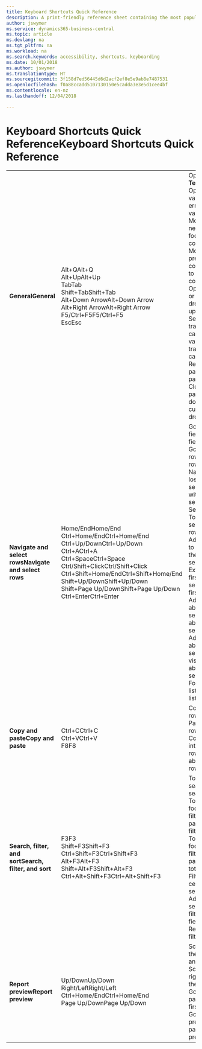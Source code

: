 ```yaml
---
title: Keyboard Shortcuts Quick Reference
description: A print-friendly reference sheet containing the most popular keyboard shortcuts.
author: jswymer
ms.service: dynamics365-business-central
ms.topic: article
ms.devlang: na
ms.tgt_pltfrm: na
ms.workload: na
ms.search.keywords: accessibility, shortcuts, keyboarding
ms.date: 10/01/2018
ms.author: jswymer
ms.translationtype: HT
ms.sourcegitcommit: 3f158d7ed56445d6d2acf2ef8e5e9ab8e7487531
ms.openlocfilehash: f0a88ccadd5107130150e5cadda3e3e5d1cee4bf
ms.contentlocale: en-nz
ms.lasthandoff: 12/04/2018

---
```


# <a name="keyboard-shortcuts-quick-reference"></a><span data-ttu-id="a21e2-103">Keyboard Shortcuts Quick Reference</span><span class="sxs-lookup"><span data-stu-id="a21e2-103">Keyboard Shortcuts Quick Reference</span></span>

||||  
|----------------|-----------|----------------|
|<span data-ttu-id="a21e2-104">**General**</span><span class="sxs-lookup"><span data-stu-id="a21e2-104">**General**</span></span>|<span data-ttu-id="a21e2-105">Alt+Q</span><span class="sxs-lookup"><span data-stu-id="a21e2-105">Alt+Q</span></span><br /><span data-ttu-id="a21e2-106">Alt+Up</span><span class="sxs-lookup"><span data-stu-id="a21e2-106">Alt+Up</span></span><br /><span data-ttu-id="a21e2-107">Tab</span><span class="sxs-lookup"><span data-stu-id="a21e2-107">Tab</span></span><br /><span data-ttu-id="a21e2-108">Shift+Tab</span><span class="sxs-lookup"><span data-stu-id="a21e2-108">Shift+Tab</span></span><br /><span data-ttu-id="a21e2-109">Alt+Down Arrow</span><span class="sxs-lookup"><span data-stu-id="a21e2-109">Alt+Down Arrow</span></span><br /><span data-ttu-id="a21e2-110">Alt+Right Arrow</span><span class="sxs-lookup"><span data-stu-id="a21e2-110">Alt+Right Arrow</span></span><br /><span data-ttu-id="a21e2-111">F5/Ctrl+F5</span><span class="sxs-lookup"><span data-stu-id="a21e2-111">F5/Ctrl+F5</span></span><br /><span data-ttu-id="a21e2-112">Esc</span><span class="sxs-lookup"><span data-stu-id="a21e2-112">Esc</span></span>|<span data-ttu-id="a21e2-113">Open **Tell me**</span><span class="sxs-lookup"><span data-stu-id="a21e2-113">Open **Tell me**</span></span><br /><span data-ttu-id="a21e2-114">Open tooltip or validation error</span><span class="sxs-lookup"><span data-stu-id="a21e2-114">Open tooltip or validation error</span></span><br /><span data-ttu-id="a21e2-115">Move focus to the next control</span><span class="sxs-lookup"><span data-stu-id="a21e2-115">Move focus to the next control</span></span><br /><span data-ttu-id="a21e2-116">Move focus to the previous control</span><span class="sxs-lookup"><span data-stu-id="a21e2-116">Move focus to the previous control</span></span><br /><span data-ttu-id="a21e2-117">Open a drop-down or look up</span><span class="sxs-lookup"><span data-stu-id="a21e2-117">Open a drop-down or look up</span></span><br /><span data-ttu-id="a21e2-118">See the transactions for calculated value</span><span class="sxs-lookup"><span data-stu-id="a21e2-118">See the transactions for calculated value</span></span><br /><span data-ttu-id="a21e2-119">Refresh/reload page</span><span class="sxs-lookup"><span data-stu-id="a21e2-119">Refresh/reload page</span></span><br /><span data-ttu-id="a21e2-120">Close the current page or drop-down.</span><span class="sxs-lookup"><span data-stu-id="a21e2-120">Close the current page or drop-down.</span></span>|
|<span data-ttu-id="a21e2-121">**Navigate and select rows**</span><span class="sxs-lookup"><span data-stu-id="a21e2-121">**Navigate and select rows**</span></span>| <span data-ttu-id="a21e2-122">Home/End</span><span class="sxs-lookup"><span data-stu-id="a21e2-122">Home/End</span></span><br /><span data-ttu-id="a21e2-123">Ctrl+Home/End</span><span class="sxs-lookup"><span data-stu-id="a21e2-123">Ctrl+Home/End</span></span> <br /><span data-ttu-id="a21e2-124">Ctrl+Up/Down</span><span class="sxs-lookup"><span data-stu-id="a21e2-124">Ctrl+Up/Down</span></span><br /><span data-ttu-id="a21e2-125">Ctrl+A</span><span class="sxs-lookup"><span data-stu-id="a21e2-125">Ctrl+A</span></span> <br /><span data-ttu-id="a21e2-126">Ctrl+Space</span><span class="sxs-lookup"><span data-stu-id="a21e2-126">Ctrl+Space</span></span><br /><span data-ttu-id="a21e2-127">Ctrl/Shift+Click</span><span class="sxs-lookup"><span data-stu-id="a21e2-127">Ctrl/Shift+Click</span></span><br /><span data-ttu-id="a21e2-128">Ctrl+Shift+Home/End</span><span class="sxs-lookup"><span data-stu-id="a21e2-128">Ctrl+Shift+Home/End</span></span><br /><span data-ttu-id="a21e2-129">Shift+Up/Down</span><span class="sxs-lookup"><span data-stu-id="a21e2-129">Shift+Up/Down</span></span><br /><span data-ttu-id="a21e2-130">Shift+Page Up/Down</span><span class="sxs-lookup"><span data-stu-id="a21e2-130">Shift+Page Up/Down</span></span><br /><span data-ttu-id="a21e2-131">Ctrl+Enter</span><span class="sxs-lookup"><span data-stu-id="a21e2-131">Ctrl+Enter</span></span>| <span data-ttu-id="a21e2-132">Go to first/last field</span><span class="sxs-lookup"><span data-stu-id="a21e2-132">Go to first/last field</span></span><br /><span data-ttu-id="a21e2-133">Go to first/last row</span><span class="sxs-lookup"><span data-stu-id="a21e2-133">Go to first/last row</span></span><br /><span data-ttu-id="a21e2-134">Navigate without losing selection</span><span class="sxs-lookup"><span data-stu-id="a21e2-134">Navigate without losing selection</span></span><br /><span data-ttu-id="a21e2-135">Select all</span><span class="sxs-lookup"><span data-stu-id="a21e2-135">Select all</span></span><br /><span data-ttu-id="a21e2-136">Toggle row selection</span><span class="sxs-lookup"><span data-stu-id="a21e2-136">Toggle row selection</span></span><br /> <span data-ttu-id="a21e2-137">Add the row/rows to the selection</span><span class="sxs-lookup"><span data-stu-id="a21e2-137">Add the row/rows to the selection</span></span><br /><span data-ttu-id="a21e2-138">Extend selection to first/last row</span><span class="sxs-lookup"><span data-stu-id="a21e2-138">Extend selection to first/last row</span></span><br /><span data-ttu-id="a21e2-139">Add row above/below to selection</span><span class="sxs-lookup"><span data-stu-id="a21e2-139">Add row above/below to selection</span></span><br /><span data-ttu-id="a21e2-140">Add all visible rows above/below to selection</span><span class="sxs-lookup"><span data-stu-id="a21e2-140">Add all visible rows above/below to selection</span></span><br /><span data-ttu-id="a21e2-141">Focus out of the list</span><span class="sxs-lookup"><span data-stu-id="a21e2-141">Focus out of the list</span></span>|
|<span data-ttu-id="a21e2-142">**Copy and paste**</span><span class="sxs-lookup"><span data-stu-id="a21e2-142">**Copy and paste**</span></span>|<span data-ttu-id="a21e2-143">Ctrl+C</span><span class="sxs-lookup"><span data-stu-id="a21e2-143">Ctrl+C</span></span><br /><span data-ttu-id="a21e2-144">Ctrl+V</span><span class="sxs-lookup"><span data-stu-id="a21e2-144">Ctrl+V</span></span><br /><span data-ttu-id="a21e2-145">F8</span><span class="sxs-lookup"><span data-stu-id="a21e2-145">F8</span></span>|<span data-ttu-id="a21e2-146">Copy rows</span><span class="sxs-lookup"><span data-stu-id="a21e2-146">Copy rows</span></span><br /><span data-ttu-id="a21e2-147">Paste rows</span><span class="sxs-lookup"><span data-stu-id="a21e2-147">Paste rows</span></span><br /><span data-ttu-id="a21e2-148">Copy field above into current row</span><span class="sxs-lookup"><span data-stu-id="a21e2-148">Copy field above into current row</span></span>|
|<span data-ttu-id="a21e2-149">**Search, filter, and sort**</span><span class="sxs-lookup"><span data-stu-id="a21e2-149">**Search, filter, and sort**</span></span>|<span data-ttu-id="a21e2-150">F3</span><span class="sxs-lookup"><span data-stu-id="a21e2-150">F3</span></span><br /><span data-ttu-id="a21e2-151">Shift+F3</span><span class="sxs-lookup"><span data-stu-id="a21e2-151">Shift+F3</span></span><br /><span data-ttu-id="a21e2-152">Ctrl+Shift+F3</span><span class="sxs-lookup"><span data-stu-id="a21e2-152">Ctrl+Shift+F3</span></span><br /><span data-ttu-id="a21e2-153">Alt+F3</span><span class="sxs-lookup"><span data-stu-id="a21e2-153">Alt+F3</span></span><br /><span data-ttu-id="a21e2-154">Shift+Alt+F3</span><span class="sxs-lookup"><span data-stu-id="a21e2-154">Shift+Alt+F3</span></span><br /><span data-ttu-id="a21e2-155">Ctrl+Alt+Shift+F3</span><span class="sxs-lookup"><span data-stu-id="a21e2-155">Ctrl+Alt+Shift+F3</span></span>|<span data-ttu-id="a21e2-156">Toggle search</span><span class="sxs-lookup"><span data-stu-id="a21e2-156">Toggle search</span></span><br /><span data-ttu-id="a21e2-157">Toggle filter pane; focus on field filters</span><span class="sxs-lookup"><span data-stu-id="a21e2-157">Toggle filter pane; focus on field filters</span></span><br /><span data-ttu-id="a21e2-158">Toggle filter pane; focus on totals filters</span><span class="sxs-lookup"><span data-stu-id="a21e2-158">Toggle filter pane; focus on totals filters</span></span><br /><span data-ttu-id="a21e2-159">Filter on selected cell value</span><span class="sxs-lookup"><span data-stu-id="a21e2-159">Filter on selected cell value</span></span><br /><span data-ttu-id="a21e2-160">Add filter on selected field</span><span class="sxs-lookup"><span data-stu-id="a21e2-160">Add filter on selected field</span></span><br /><span data-ttu-id="a21e2-161">Reset filters</span><span class="sxs-lookup"><span data-stu-id="a21e2-161">Reset filters</span></span>|
|<span data-ttu-id="a21e2-162">**Report preview**</span><span class="sxs-lookup"><span data-stu-id="a21e2-162">**Report preview**</span></span>|<span data-ttu-id="a21e2-163">Up/Down</span><span class="sxs-lookup"><span data-stu-id="a21e2-163">Up/Down</span></span><br /><span data-ttu-id="a21e2-164">Right/Left</span><span class="sxs-lookup"><span data-stu-id="a21e2-164">Right/Left</span></span><br /><span data-ttu-id="a21e2-165">Ctrl+Home/End</span><span class="sxs-lookup"><span data-stu-id="a21e2-165">Ctrl+Home/End</span></span><br /><span data-ttu-id="a21e2-166">Page Up/Down</span><span class="sxs-lookup"><span data-stu-id="a21e2-166">Page Up/Down</span></span>|<span data-ttu-id="a21e2-167">Scroll up and down the page</span><span class="sxs-lookup"><span data-stu-id="a21e2-167">Scroll up and down the page</span></span><br /><span data-ttu-id="a21e2-168">Scroll to the right/left</span><span class="sxs-lookup"><span data-stu-id="a21e2-168">Scroll to the right/left</span></span> <br /><span data-ttu-id="a21e2-169">Go to the first/last page</span><span class="sxs-lookup"><span data-stu-id="a21e2-169">Go to the first/last page</span></span><br /><span data-ttu-id="a21e2-170">Go to the previous/next page</span><span class="sxs-lookup"><span data-stu-id="a21e2-170">Go to the previous/next page</span></span>|

